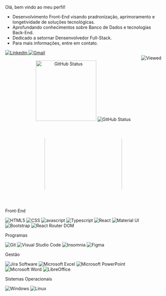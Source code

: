 Olá, bem vindo ao meu perfil! 
- Desenvolvimento Front-End visando pradronização, aprimoramento e longetividade de soluções tecnológicas.
- Aprofundando conhecimentos sobre Banco de Dados e tecnologias Back-End.
- Dedicado a setornar Densenvolvedor Full-Stack.
- Para mais informações, entre em contato.

<div>
  <div align="left">
    <a
      href="https://www.linkedin.com/in/ericles-willian-nunes-e-silva-263190200/"
    >
      <img
        src="https://img.shields.io/badge/LinkedIn-0077B5?style=for-the-badge&logo=linkedin&logoColor=white"
        href=""
        alt="Linkedin"
      />
    </a>
    <a href="mailto:ewnsilva@gmail.com">
      <img
        src="https://img.shields.io/badge/Gmail-D14836?style=for-the-badge&logo=gmail&logoColor=white"
        alt="Gmail"
      />
    </a>
  </div>
  <div align="right">
    <img
      src="https://komarev.com/ghpvc/?username=ewnsilva&color=blue"
      alt="Viewed"
    />
  </div>
</div>

<div align="center" style="width: 100%">
  <img
    src="https://github-readme-stats.vercel.app/api/top-langs/?username=ewnsilva&layout=compact&langs_count=7&theme=radical&locale=pt-br"
    alt="GitHub Status"
    style="height: 195px"
  />
  <img
    src="https://github-readme-stats.vercel.app/api?username=ewnsilva&show_icons=true&theme=radical&include_all_commits=true&count_private=true&locale=pt-br&hide_rank=true"
    alt="GitHub Status"
  />
</div>
<p></p>
<div align="center" style="width: 100%">
  <a
    href="https://portfolio-ericles-willian.vercel.app/"
    target="_blank"
    rel="noopener noreferrer"
  >
    <img
      src="https://us.123rf.com/450wm/pleasantmode/pleasantmode2310/pleasantmode231002650/215272368-portfolio-bold-text-typography-lettering-vector-design-quote.jpg?ver=6"
      alt="Portfolio"
      style="height: 250px; clip-path: inset(15% 0 18% 0)"
    />
  </a>
</div>
<div align="left">
  <p>Front-End</p>
  <img
    src="https://img.shields.io/badge/HTML5-E34F26?style=for-the-badge&logo=html5&logoColor=white"
    alt="HTML5"
  />
  <img
    src="https://img.shields.io/badge/CSS-239120?&style=for-the-badge&logo=css3&logoColor=white"
    alt="CSS"
  />
  <img
    src="https://img.shields.io/badge/JavaScript-F7DF1E?style=for-the-badge&logo=javascript&logoColor=black"
    alt="avascript"
  />
  <img
    src="https://img.shields.io/badge/TypeScript-007ACC?style=for-the-badge&logo=typescript&logoColor=white"
    alt="Typescript"
  />
  <img
    src="https://img.shields.io/badge/React-20232A?style=for-the-badge&logo=react&logoColor=61DAFB"
    alt="React"
  />
  <img
    src="https://img.shields.io/badge/Material%20UI-007FFF?style=for-the-badge&logo=mui&logoColor=white"
    alt="Material UI"
  />
  <img
    src="https://img.shields.io/badge/Bootstrap-563D7C?style=for-the-badge&logo=bootstrap&logoColor=white"
    alt="Bootstrap"
  />
  <img
    src="https://img.shields.io/badge/React_Router-CA4245?style=for-the-badge&logo=react-router&logoColor=white"
    alt="React Router DOM"
  />
</div>
<p></p>

<div align="left">
  <p>Programas</p>
  <div align="left">
    <img
      src="https://img.shields.io/badge/Git-E34F26?style=for-the-badge&logo=git&logoColor=white"
      alt="Git"
    />
    <img
      src="https://img.shields.io/badge/Visual_Studio_Code-0078D4?style=for-the-badge&logo=visual%20studio%20code&logoColor=white"
      alt="Visual Studio Code"
    />
    <img
      src="https://img.shields.io/badge/Insomnia-5849be?style=for-the-badge&logo=Insomnia&logoColor=white"
      alt="Insomnia"
    />
    <img
      src="https://img.shields.io/badge/figma-%23F24E1E.svg?style=for-the-badge&logo=figma&logoColor=white"
      alt="Figma"
    />
    <img src="" alt="" />
  </div>
  <p></p>
  <div align="left">
    <p>Gestão</p>
    <img
      src="https://img.shields.io/badge/Jira-0052CC?style=for-the-badge&logo=Jira&logoColor=white"
      alt="Jira Software"
    />
    <img
      src="https://img.shields.io/badge/Microsoft_Excel-217346?style=for-the-badge&logo=microsoft-excel&logoColor=white"
      alt="Microsoft Excel"
    />
    <img
      src="https://img.shields.io/badge/Microsoft_PowerPoint-B7472A?style=for-the-badge&logo=microsoft-powerpoint&logoColor=white"
      alt="Microsoft PowerPoint"
    />
    <img
      src="https://img.shields.io/badge/Microsoft_Word-2B579A?style=for-the-badge&logo=microsoft-word&logoColor=white"
      alt="Microsoft Word"
    />
    <img
      src="https://img.shields.io/badge/LibreOffice-18A303?style=for-the-badge&logo=LibreOffice&logoColor=white"
      alt="LibreOffice"
    />
  </div>
  <p></p>
  <div align="left">
    <p>Sistemas Operacionais</p>
    <img
      src="https://img.shields.io/badge/Windows-017AD7?style=for-the-badge&logo=windows&logoColor=white"
      alt="Windows"
    />
    <img
      src="https://img.shields.io/badge/Linux-E34F26?style=for-the-badge&logo=linux&logoColor=black"
      alt="Linux"
    />
  </div>
</div>
